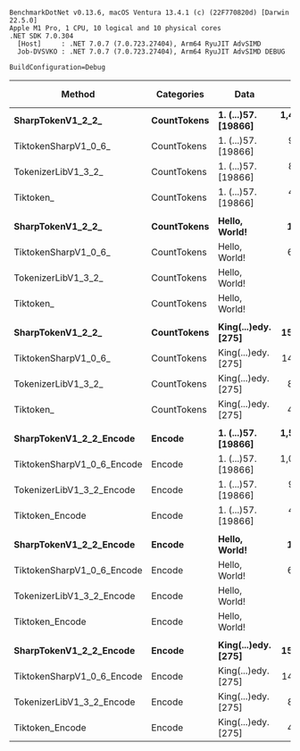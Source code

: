```

BenchmarkDotNet v0.13.6, macOS Ventura 13.4.1 (c) (22F770820d) [Darwin 22.5.0]
Apple M1 Pro, 1 CPU, 10 logical and 10 physical cores
.NET SDK 7.0.304
  [Host]     : .NET 7.0.7 (7.0.723.27404), Arm64 RyuJIT AdvSIMD
  Job-DVSVKO : .NET 7.0.7 (7.0.723.27404), Arm64 RyuJIT AdvSIMD DEBUG

BuildConfiguration=Debug  

```
|                     Method |  Categories |                Data |           Mean | Ratio |     Gen0 |     Gen1 |   Gen2 | Allocated | Alloc Ratio |
|--------------------------- |------------ |-------------------- |---------------:|------:|---------:|---------:|-------:|----------:|------------:|
|          **SharpTokenV1_2_2_** | **CountTokens** | **1. (...)57. [19866]** | **1,447,044.6 ns** |  **1.00** | **292.9688** | **146.4844** |      **-** | **1846187 B** |        **1.00** |
|       TiktokenSharpV1_0_6_ | CountTokens | 1. (...)57. [19866] |   965,806.7 ns |  0.67 | 250.0000 | 125.0000 |      - | 1571155 B |        0.85 |
|        TokenizerLibV1_3_2_ | CountTokens | 1. (...)57. [19866] |   842,828.4 ns |  0.58 | 246.0938 |  83.9844 |      - | 1547673 B |        0.84 |
|                  Tiktoken_ | CountTokens | 1. (...)57. [19866] |   414,936.5 ns |  0.29 |  49.3164 |        - |      - |  309449 B |        0.17 |
|                            |             |                     |                |       |          |          |        |           |             |
|          **SharpTokenV1_2_2_** | **CountTokens** |       **Hello, World!** |     **1,715.3 ns** |  **1.00** |   **0.5264** |        **-** |      **-** |    **3304 B** |        **1.00** |
|       TiktokenSharpV1_0_6_ | CountTokens |       Hello, World! |     6,224.0 ns |  3.63 |   2.1820 |   0.0305 |      - |   13728 B |        4.15 |
|        TokenizerLibV1_3_2_ | CountTokens |       Hello, World! |       655.9 ns |  0.38 |   0.2356 |        - |      - |    1480 B |        0.45 |
|                  Tiktoken_ | CountTokens |       Hello, World! |       328.9 ns |  0.19 |   0.0420 |        - |      - |     264 B |        0.08 |
|                            |             |                     |                |       |          |          |        |           |             |
|          **SharpTokenV1_2_2_** | **CountTokens** | **King(...)edy. [275]** |    **15,497.6 ns** |  **1.00** |   **4.1199** |   **0.1526** |      **-** |   **26008 B** |        **1.00** |
|       TiktokenSharpV1_0_6_ | CountTokens | King(...)edy. [275] |    14,615.5 ns |  0.94 |   5.1117 |   0.1678 |      - |   32096 B |        1.23 |
|        TokenizerLibV1_3_2_ | CountTokens | King(...)edy. [275] |     8,513.5 ns |  0.55 |   3.0823 |   0.1373 |      - |   19344 B |        0.74 |
|                  Tiktoken_ | CountTokens | King(...)edy. [275] |     4,618.6 ns |  0.30 |   0.6409 |        - |      - |    4032 B |        0.16 |
|                            |             |                     |                |       |          |          |        |           |             |
|    **SharpTokenV1_2_2_Encode** |      **Encode** | **1. (...)57. [19866]** | **1,517,535.2 ns** |  **1.00** | **294.9219** | **121.0938** | **1.9531** | **1846190 B** |        **1.00** |
| TiktokenSharpV1_0_6_Encode |      Encode | 1. (...)57. [19866] | 1,086,903.6 ns |  0.72 | 250.0000 | 125.0000 |      - | 1571155 B |        0.85 |
|  TokenizerLibV1_3_2_Encode |      Encode | 1. (...)57. [19866] |   927,086.0 ns |  0.61 | 248.0469 | 124.0234 | 1.9531 | 1547676 B |        0.84 |
|            Tiktoken_Encode |      Encode | 1. (...)57. [19866] |   432,878.7 ns |  0.29 |  59.5703 |  29.7852 |      - |  375665 B |        0.20 |
|                            |             |                     |                |       |          |          |        |           |             |
|    **SharpTokenV1_2_2_Encode** |      **Encode** |       **Hello, World!** |     **1,717.5 ns** |  **1.00** |   **0.5264** |   **0.0019** |      **-** |    **3304 B** |        **1.00** |
| TiktokenSharpV1_0_6_Encode |      Encode |       Hello, World! |     6,233.2 ns |  3.63 |   2.1820 |   0.0381 |      - |   13728 B |        4.15 |
|  TokenizerLibV1_3_2_Encode |      Encode |       Hello, World! |       653.7 ns |  0.38 |   0.2356 |   0.0019 |      - |    1480 B |        0.45 |
|            Tiktoken_Encode |      Encode |       Hello, World! |       443.2 ns |  0.26 |   0.1135 |   0.0005 |      - |     712 B |        0.22 |
|                            |             |                     |                |       |          |          |        |           |             |
|    **SharpTokenV1_2_2_Encode** |      **Encode** | **King(...)edy. [275]** |    **15,284.3 ns** |  **1.00** |   **4.1199** |   **0.2136** |      **-** |   **26008 B** |        **1.00** |
| TiktokenSharpV1_0_6_Encode |      Encode | King(...)edy. [275] |    14,766.6 ns |  0.97 |   5.1117 |   0.2594 |      - |   32096 B |        1.23 |
|  TokenizerLibV1_3_2_Encode |      Encode | King(...)edy. [275] |     8,450.9 ns |  0.55 |   3.0823 |   0.1831 |      - |   19344 B |        0.74 |
|            Tiktoken_Encode |      Encode | King(...)edy. [275] |     4,917.3 ns |  0.32 |   0.8011 |   0.0153 |      - |    5056 B |        0.19 |
